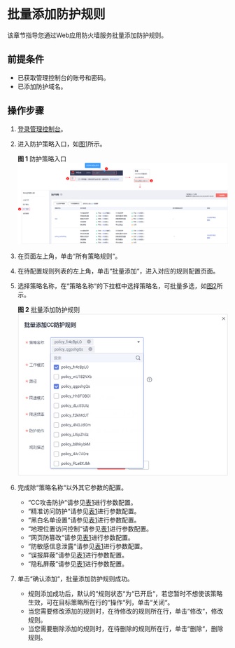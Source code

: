# 批量添加防护规则<a name="waf_01_0061"></a>

该章节指导您通过Web应用防火墙服务批量添加防护规则。

## 前提条件<a name="section1084284643216"></a>

-   已获取管理控制台的账号和密码。
-   已添加防护域名。

## 操作步骤<a name="section1837918913347"></a>

1.  [登录管理控制台](https://console.huaweicloud.com/?locale=zh-cn)。
2.  进入防护策略入口，如[图1](#waf_01_0074_fig4185340104311)所示。

    **图 1**  防护策略入口<a name="waf_01_0074_fig4185340104311"></a>  
    ![](figures/防护策略入口.png "防护策略入口")

3.  在页面左上角，单击“所有策略规则“。
4.  在待配置规则列表的左上角，单击“批量添加“，进入对应的规则配置页面。
5.  选择策略名称，在“策略名称“的下拉框中选择策略名，可批量多选，如[图2](#fig196561326114814)所示。

    **图 2**  批量添加防护规则<a name="fig196561326114814"></a>  
    ![](figures/批量添加防护规则.png "批量添加防护规则")

6.  完成除“策略名称“以外其它参数的配置。
    -   “CC攻击防护“请参见[表1](配置CC攻击防护规则.md#table1173915209149)进行参数配置。
    -   “精准访问防护“请参见[表1](配置精准访问防护规则.md#table2299936310457)进行参数配置。
    -   “黑白名单设置“请参见[表1](配置黑白名单规则.md#table147241231818)进行参数配置。
    -   “地理位置访问控制“请参见[表1](配置地理位置访问控制规则.md#table4696626918715)进行参数配置。
    -   “网页防篡改“请参见[表1](配置网页防篡改规则.md#table2046816299203)进行参数配置。
    -   “防敏感信息泄露“请参见[表1](配置防敏感信息泄露规则.md#table242612276178)进行参数配置。
    -   “误报屏蔽“请参见[表1](配置误报屏蔽规则.md#table15761232696)进行参数配置。
    -   “隐私屏蔽“请参见[表1](配置隐私屏蔽规则.md#table4696626918715)进行参数配置。

7.  单击“确认添加“，批量添加防护规则成功。
    -   规则添加成功后，默认的“规则状态“为“已开启“，若您暂时不想使该策略生效，可在目标策略所在行的“操作“列，单击“关闭“。
    -   当您需要修改添加的规则时，在待修改的规则所在行，单击“修改“，修改规则。
    -   当您需要删除添加的规则时，在待删除的规则所在行，单击“删除“，删除规则。



